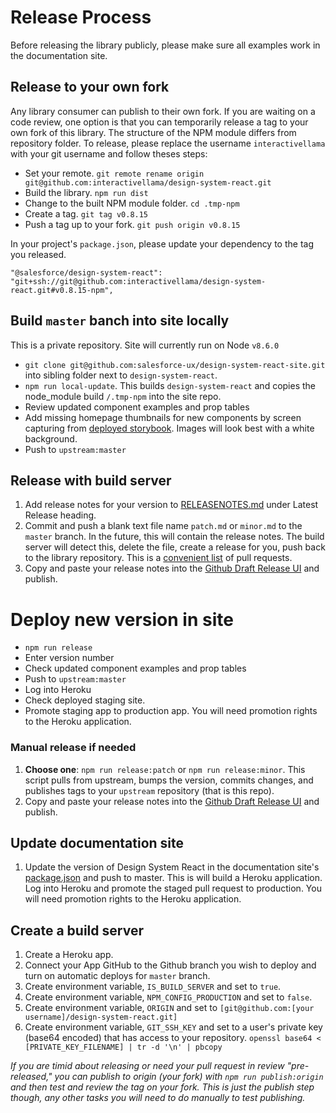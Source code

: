# Release Process

Before releasing the library publicly, please make sure all examples work in the documentation site.

## Release to your own fork

Any library consumer can publish to their own fork. If you are waiting on a code review, one option is that you can temporarily release a tag to your own fork of this library. The structure of the NPM module differs from repository folder. To release, please replace the username `interactivellama` with your git username and follow theses steps:

* Set your remote. `git remote rename origin git@github.com:interactivellama/design-system-react.git`
* Build the library. `npm run dist`
* Change to the built NPM module folder. `cd .tmp-npm`
* Create a tag. `git tag v0.8.15`
* Push a tag up to your fork. `git push origin v0.8.15`

In your project's `package.json`, please update your dependency to the tag you released.

```
"@salesforce/design-system-react": "git+ssh://git@github.com:interactivellama/design-system-react.git#v0.8.15-npm",
```

## Build `master` banch into site locally

This is a private repository. Site will currently run on Node `v8.6.0`

* `git clone git@github.com:salesforce-ux/design-system-react-site.git` into sibling folder next to `design-system-react`.
* `npm run local-update`. This builds `design-system-react` and copies the node_module build `/.tmp-npm` into the site repo.
* Review updated component examples and prop tables
* Add missing homepage thumbnails for new components by screen capturing from [deployed storybook](http://design-system-react-components.herokuapp.com/). Images will look best with a white background.
* Push to `upstream:master`

## Release with build server

1. Add release notes for your version to [RELEASENOTES.md](RELEASENOTES.md) under Latest Release heading.
1. Commit and push a blank text file name `patch.md` or `minor.md` to the `master` branch. In the future, this will contain the release notes. The build server will detect this, delete the file, create a release for you, push back to the library repository. This is a [convenient list](https://github.com/salesforce/design-system-react/pulls?q=is%3Apr+is%3Aclosed+sort%3Aupdated-desc) of pull requests.
1. Copy and paste your release notes into the [Github Draft Release UI](https://github.com/salesforce-ux/design-system-react/releases) and publish.

# Deploy new version in site

* `npm run release`
* Enter version number
* Check updated component examples and prop tables
* Push to `upstream:master`
* Log into Heroku
* Check deployed staging site.
* Promote staging app to production app. You will need promotion rights to the Heroku application.

### Manual release if needed

1. **Choose one**: `npm run release:patch` or `npm run release:minor`. This script pulls from upstream, bumps the version, commits changes, and publishes tags to your `upstream` repository (that is this repo).
1. Copy and paste your release notes into the [Github Draft Release UI](https://github.com/salesforce-ux/design-system-react/releases) and publish.

## Update documentation site

1. Update the version of Design System React in the documentation site's [package.json](https://github.com/salesforce-ux/design-system-react-site/blob/master/package.json#L51) and push to master. This is will build a Heroku application. Log into Heroku and promote the staged pull request to production. You will need promotion rights to the Heroku application.

## Create a build server

1. Create a Heroku app.
1. Connect your App GitHub to the Github branch you wish to deploy and turn on automatic deploys for `master` branch.
1. Create environment variable, `IS_BUILD_SERVER` and set to `true`.
1. Create environment variable, `NPM_CONFIG_PRODUCTION` and set to `false`.
1. Create environment variable, `ORIGIN` and set to `[git@github.com:[your username]/design-system-react.git]`
1. Create environment variable, `GIT_SSH_KEY` and set to a user's private key (base64 encoded) that has access to your repository. `openssl base64 < [PRIVATE_KEY_FILENAME] | tr -d '\n' | pbcopy`

_If you are timid about releasing or need your pull request in review "pre-released," you can publish to origin (your fork) with `npm run publish:origin` and then test and review the tag on your fork. This is just the publish step though, any other tasks you will need to do manually to test publishing._
